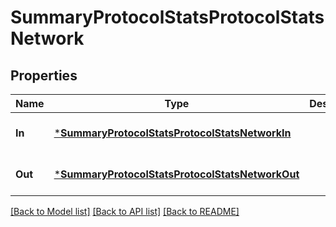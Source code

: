 # SummaryProtocolStatsProtocolStatsNetwork

## Properties
Name | Type | Description | Notes
------------ | ------------- | ------------- | -------------
**In** | [***SummaryProtocolStatsProtocolStatsNetworkIn**](SummaryProtocolStatsProtocol-StatsNetworkIn.md) |  | [optional] [default to null]
**Out** | [***SummaryProtocolStatsProtocolStatsNetworkOut**](SummaryProtocolStatsProtocol-StatsNetworkOut.md) |  | [optional] [default to null]

[[Back to Model list]](../README.md#documentation-for-models) [[Back to API list]](../README.md#documentation-for-api-endpoints) [[Back to README]](../README.md)


